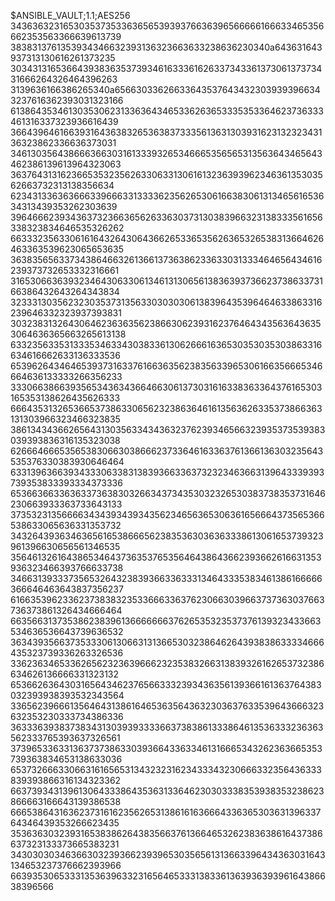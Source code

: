 $ANSIBLE_VAULT;1.1;AES256
34363632316530353735336365653939376636396566666166633465356662353563366639613739
3838313761353934346632393136323663633238636230340a643631643937313130616261373235
30343131653664393836353739346163336162633734336137306137373431666264326464396263
3139636166386265340a656630336266336435376434323039393966343237616362393031323166
61386435346130353062313363643465336263653335353364623736333461316337323936616439
36643964616639316436383265363837333561363130393162313232343136323862336636373031
34613035643866636630316133393265346665356565313563643465643462386139613964323063
36376431316236653532356263306331306161323639396234636135303562663732313138356634
62343133636366633966633133336235626530616638306131346561653634313439353262303639
39646662393436373236636562633630373130383966323138333561656338323834646535326262
66333235633061616432643064366265336535626365326538313664626463363539623065653635
36383565633734386466326136613736386233633031333464656434616239373732653332316661
31653066363932346430633061346131306561383639373662373863373166386432643264343834
32333130356232303537313563303030306138396435396464633863316239646332323937393831
30323831326430646236363562386630623931623764643435636436353064636365663265613138
63323563353133353463343038336130626661636530353035303863316634616662633136333536
65396264346465393731633761663635623835633965306166356665346664636133333266356233
33306638663935653436343664663061373031616338363364376165303165353138626435626333
66643531326536653738633065623238636461613563626335373866363131303966323466323835
38613434366265643130356334343632376239346566323935373539383039393836316135323038
62666466653565383066303866623733646163363761366136303235643535376330383930646464
63313963663934333063383138393663363732323463663139643339393739353833393334373336
65366366336363373638303266343734353032326530383738353731646230663933363733643133
37353231356666343439343934356234656365306361656664373565366538633065636331353732
34326439363463656165386665623835363036363338613061653739323961396630656561346535
35646132616438653464373635376535646438643662393662616631353936323466393766633738
34663139333735653264323839366336333134643335383461386166666366646463643837356237
61663539623362373838323533666336376230663039663737363037663736373861326434666464
66356631373538623839613666666637626535323537376139323433663534636536643739636532
36343935663735333061306631313665303238646264393838633334666435323739336263326536
33623634653362656232363966623235383266313839326162653732386634626136666331323132
65366263643031656434623765663332393436356139366161363764383032393938393532343564
33656239666135646431386164653635643632303637633539643666323632353230333734386336
36333639383738343130393933336637383861333864613536333236363562333765393637326561
37396533633136373738633039366433633461316665343262363665353739363834653138633036
65373266633066316165653134323231623433343230666332356436333839393866316134323362
66373934313961306433386435363133646230303338353938353238623866663166643139386538
66653864316362373161623562653138616163666433636530363139633764346439353266623435
35363630323931653838626438356637613664653262383638616437386637323133373665383231
34303030346366303239366239396530356561313663396434363031643134653237376662393966
66393530653331353639633231656465333138336136393639396164386638396566

